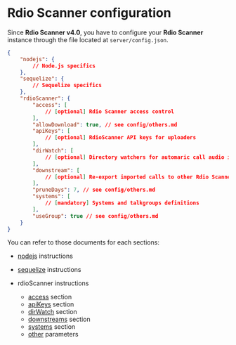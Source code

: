 # **Rdio Scanner** configuration

Since **Rdio Scanner v4.0**, you have to configure your **Rdio Scanner** instance through the file located at `server/config.json`.

```json
{
    "nodejs": {
        // Node.js specifics
    },
    "sequelize": {
        // Sequelize specifics
    },
    "rdioScanner": {
        "access": [
            // [optional] Rdio Scanner access control
        ],
        "allowDownload": true, // see config/others.md
        "apiKeys": [
            // [optional] RdioScanner API keys for uploaders
        ],
        "dirWatch": [
            // [optional] Directory watchers for automaric call audio importation
        ],
        "downstream": [
            // [optional] Re-export imported calls to other Rdio Scanner instances
        ],
        "pruneDays": 7, // see config/others.md
        "systems": [
            // [mandatory] Systems and talkgroups definitions
        ],
        "useGroup": true // see config/others.md
    }
}
```

You can refer to those documents for each sections:

* [nodejs](./config/nodejs.md) instructions

* [sequelize](./config/sequelize.md) instructions

* rdioScanner instructions

  * [access](./config/access.md) section
  * [apiKeys](./config/api-keys.md) section
  * [dirWatch](./config/dir-watch.md) section
  * [downstreams](./config/downstreams.md) section
  * [systems](./config/systems.md) section
  * [other](./config/others.md) parameters